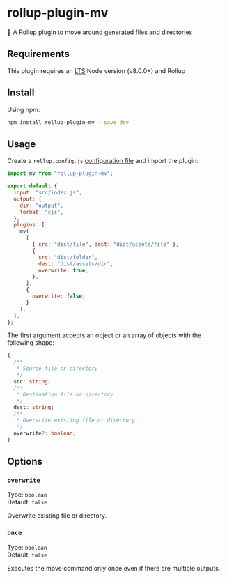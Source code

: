 # rollup-plugin-mv

🍣 A Rollup plugin to move around generated files and directories

## Requirements

This plugin requires an [LTS](https://github.com/nodejs/Release) Node version (v8.0.0+) and Rollup

## Install

Using npm:

```bash
npm install rollup-plugin-mv --save-dev
```

## Usage

Create a `rollup.config.js` [configuration file](https://www.rollupjs.org/guide/en/#configuration-files) and import the plugin:

```js
import mv from "rollup-plugin-mv";

export default {
  input: "src/index.js",
  output: {
    dir: "output",
    format: "cjs",
  },
  plugins: [
    mv(
      [
        { src: "dist/file", dest: "dist/assets/file" },
        {
          src: "dist/folder",
          dest: "dist/assets/dir",
          overwrite: true,
        },
      ],
      {
        overwrite: false,
      }
    ),
  ],
};
```

The first argument accepts an object or an array of objects with the following shape:

```ts
{
  /**
   * Source file or directory
   */
  src: string;
  /**
   * Destination file or directory
   */
  dest: string;
  /**
   * Overwrite existing file or directory.
   */
  overwrite?: boolean;
}
```

## Options

### `overwrite`

Type: `boolean`<br />
Default: `false`

Overwrite existing file or directory.

### `once`

Type: `boolean`<br />
Default: `false`

Executes the move command only once even if there are multiple outputs.
